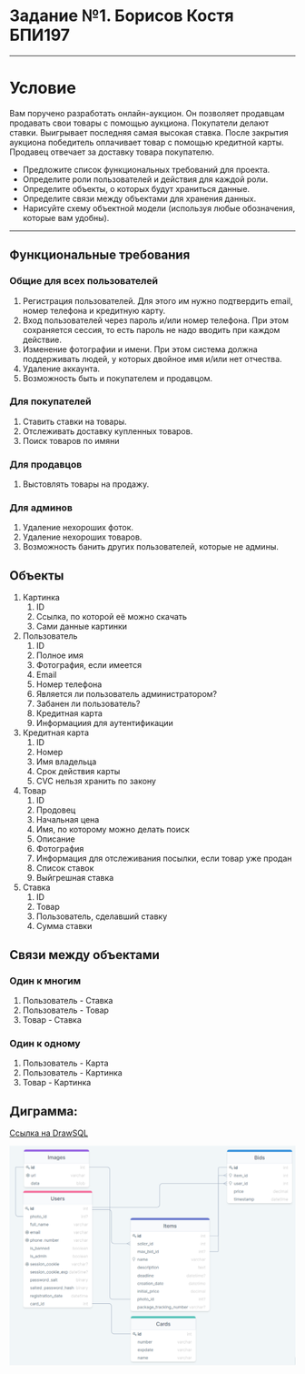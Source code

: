 # Задание №1. Борисов Костя БПИ197

---
# Условие
Вам поручено разработать онлайн-аукцион.
Он позволяет продавцам продавать свои товары с помощью аукциона.
Покупатели делают ставки. Выигрывает последняя самая высокая ставка.
После закрытия аукциона победитель оплачивает товар с помощью кредитной карты.
Продавец отвечает за доставку товара покупателю.

* Предложите список функциональных требований для проекта.
* Определите роли пользователей и действия для каждой роли.
* Определите объекты, о которых будут храниться данные.
* Определите связи между объектами для хранения данных.
* Нарисуйте схему объектной модели (используя любые обозначения, которые вам удобны).
---

## Функциональные требования
### Общие для всех пользователей
1. Регистрация пользователей. Для этого им нужно подтвердить email, номер телефона и кредитную карту.
2. Вход пользователей через пароль и/или номер телефона. При этом сохраняется сессия, то есть пароль не надо вводить при каждом действие.
3. Изменение фотографии и имени. При этом система должна поддерживать людей, у которых двойное имя и/или нет отчества.
4. Удаление аккаунта.
5. Возможность быть и покупателем и продавцом.

### Для покупателей
1. Ставить ставки на товары.
2. Отслеживать доставку купленных товаров.
3. Поиск товаров по имяни

### Для продавцов
1. Выстовлять товары на продажу.

### Для админов
1. Удаление нехороших фоток.
2. Удаление нехороших товаров.
3. Возможность банить других пользователей, которые не админы.

## Объекты
1. Картинка
    1. ID
    2. Ссылка, по которой её можно скачать
    3. Сами данные картинки
2. Пользователь
    1. ID
    2. Полное имя
    3. Фотография, если имеется
    4. Email
    5. Номер телефона
    6. Является ли пользователь администратором?
    7. Забанен ли пользователь?
    8. Кредитная карта
    9. Информациия для аутентификации
3. Кредитная карта
    1. ID
    1. Номер
    2. Имя владельца
    3. Срок действия карты
    4. CVC нельзя хранить по закону
4. Товар
    1. ID
    1. Продовец
    2. Начальная цена
    3. Имя, по которому можно делать поиск
    4. Описание
    5. Фотография
    6. Информация для отслеживания посылки, если товар уже продан
    7. Список ставок
    8. Выйгрешная ставка
5. Ставка
    1. ID
    2. Товар
    3. Пользователь, сделавший ставку
    4. Сумма ставки

## Связи между объектами
### Один к многим
1. Пользователь - Ставка
3. Пользователь - Товар
1. Товар - Ставка

### Один к одному
1. Пользователь - Карта
2. Пользователь - Картинка
3. Товар - Картинка

## Диграмма:

[Ссылка на DrawSQL](https://drawsql.app/hse-14/diagrams/auction)

![Схема](image20210911175211.png)
